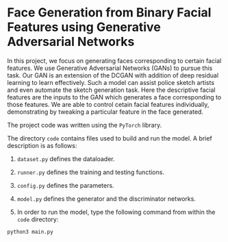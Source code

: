 # Face Generation from Binary Facial Features using Generative Adversarial Networks

In this project, we focus on generating faces corresponding to certain facial features. We use Generative Adversarial Networks (GANs) to pursue this task. Our GAN is an extension of the DCGAN with addition of deep residual learning to learn effectively. Such a model can assist police sketch artists and even automate the sketch generation task. Here the descriptive facial features are the inputs to the GAN which generates a face corresponding to those features. We are able to control cetain facial features individually, demonstrating by tweaking a particular feature in the face generated.  

The project code was written using the ```PyTorch``` library.

The directory ```code``` contains files used to build and run the model. A brief description is as follows:
1. ```dataset.py``` defines the dataloader.

2. ```runner.py``` defines the training and testing functions.

3. ```config.py``` defines the parameters.

4. ```model.py``` defines the generator and the discriminator networks.

5. In order to run the model, type the following command from within the ```code``` directory:
```
python3 main.py
```
